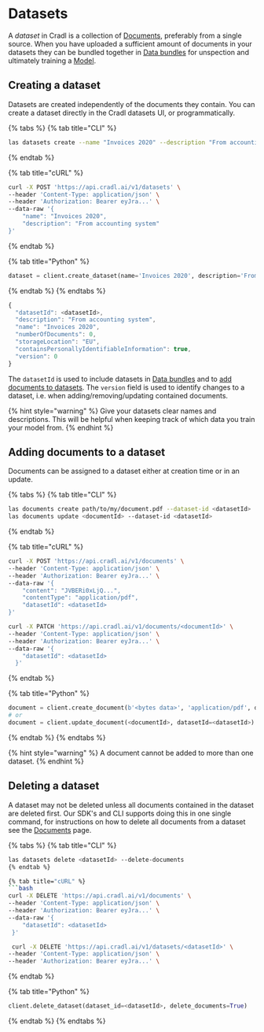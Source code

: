 # Datasets

A _dataset_ in Cradl is a collection of [Documents](documents.md), preferably from a single source. When you have uploaded a sufficient amount of documents in your datasets they can be bundled together in [Data bundles](training-data.md) for unspection and ultimately training a [Model](models.md).

## Creating a dataset

Datasets are created independently of the documents they contain. You can create a dataset directly in the Cradl datasets UI, or programmatically.

{% tabs %}
{% tab title="CLI" %}
```bash
las datasets create --name "Invoices 2020" --description "From accounting system"
```
{% endtab %}

{% tab title="cURL" %}
```bash
curl -X POST 'https://api.cradl.ai/v1/datasets' \
--header 'Content-Type: application/json' \
--header 'Authorization: Bearer eyJra...' \
--data-raw '{
    "name": "Invoices 2020",
    "description": "From accounting system"
}'
```
{% endtab %}

{% tab title="Python" %}
```python
dataset = client.create_dataset(name='Invoices 2020', description='From accounting system')
```
{% endtab %}
{% endtabs %}

```javascript
{
  "datasetId": <datasetId>,
  "description": "From accounting system",
  "name": "Invoices 2020",
  "numberOfDocuments": 0,
  "storageLocation": "EU",
  "containsPersonallyIdentifiableInformation": true,
  "version": 0
}
```

The `datasetId` is used to include datasets in [Data bundles](training-data.md) and to [add documents to datasets](datasets.md#adding-documents-to-a-dataset). The `version` field is used to identify changes to a dataset, i.e. when adding/removing/updating contained documents.

{% hint style="warning" %}
Give your datasets clear names and descriptions. This will be helpful when keeping track of which data you train your model from.
{% endhint %}

## Adding documents to a dataset

Documents can be assigned to a dataset either at creation time or in an update.

{% tabs %}
{% tab title="CLI" %}
```bash
las documents create path/to/my/document.pdf --dataset-id <datasetId>
las documents update <documentId> --dataset-id <datasetId>
```
{% endtab %}

{% tab title="cURL" %}
```bash
curl -X POST 'https://api.cradl.ai/v1/documents' \
--header 'Content-Type: application/json' \
--header 'Authorization: Bearer eyJra...' \
--data-raw '{
    "content": "JVBERi0xLjQ...",
    "contentType": "application/pdf",
    "datasetId": <datasetId>
}'

curl -X PATCH 'https://api.cradl.ai/v1/documents/<documentId>' \
--header 'Content-Type: application/json' \
--header 'Authorization: Bearer eyJra...' \
--data-raw '{
    "datasetId": <datasetId>
  }'
```
{% endtab %}

{% tab title="Python" %}
```python
document = client.create_document(b'<bytes data>', 'application/pdf', datasetId=<datasetId>)
# or
document = client.update_document(<documentId>, datasetId=<datasetId>)
```
{% endtab %}
{% endtabs %}

{% hint style="warning" %}
A document cannot be added to more than one dataset.
{% endhint %}


## Deleting a dataset

A dataset may not be deleted unless all documents contained in the dataset are deleted first. Our SDK's and CLI supports doing this in one single command, for instructions on how to delete all documents from a dataset see the [Documents](documents.md#deleting-documents) page.

{% tabs %}
{% tab title="CLI" %}
```bash
las datasets delete <datasetId> --delete-documents
{% endtab %}

{% tab title="cURL" %}
```bash
curl -X DELETE 'https://api.cradl.ai/v1/documents' \
--header 'Content-Type: application/json' \
--header 'Authorization: Bearer eyJra...' \
--data-raw '{
    "datasetId": <datasetId>
 }'

 curl -X DELETE 'https://api.cradl.ai/v1/datasets/<datasetId>' \
--header 'Content-Type: application/json' \
--header 'Authorization: Bearer eyJra...' \
```
{% endtab %}

{% tab title="Python" %}
```python
client.delete_dataset(dataset_id=<datasetId>, delete_documents=True)
```
{% endtab %}
{% endtabs %}

